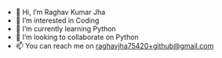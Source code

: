 - 👋 Hi, I’m Raghav Kumar Jha
- 👀 I’m interested in Coding
- 🌱 I’m currently learning Python
- 💞️ I’m looking to collaborate on Python
- 📫 You can reach me on raghavjha75420+github@gmail.com

<!---
raghu14063/raghu14063 is a ✨ special ✨ repository because its `README.md` (this file) appears on your GitHub profile.
You can click the Preview link to take a look at your changes.
--->
